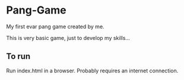 # Pang-Game
My first evar pang game created by me.

This is very basic game, just to develop my skills...
## To run
Run index.html in a browser. Probably requires an internet connection.
